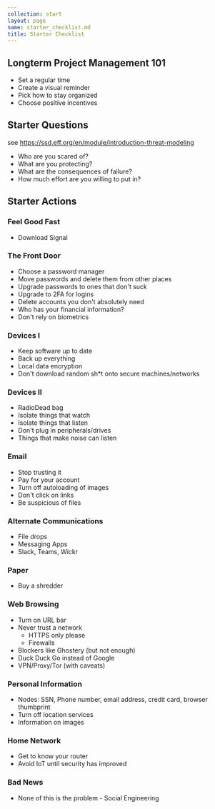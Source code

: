 ```yaml
---
collection: start
layout: page
name: starter_checklist.md
title: Starter Checklist
---
```


## Longterm Project Management 101

* Set a regular time
* Create a visual reminder
* Pick how to stay organized
* Choose positive incentives

## Starter Questions

see https://ssd.eff.org/en/module/introduction-threat-modeling

* Who are you scared of?
* What are you protecting?
* What are the consequences of failure?
* How much effort are you willing to put in?

## Starter Actions

### Feel Good Fast
* Download Signal

### The Front Door
* Choose a password manager
* Move passwords and delete them from other places
* Upgrade passwords to ones that don't suck
* Upgrade to 2FA for logins
* Delete accounts you don't absolutely need
* Who has your financial information?
* Don't rely on biometrics

### Devices I
* Keep software up to date
* Back up everything
* Local data encryption
* Don't download random sh*t onto secure machines/networks

### Devices II
* RadioDead bag
* Isolate things that watch
* Isolate things that listen
* Don't plug in peripherals/drives
* Things that make noise can listen

### Email
* Stop trusting it
* Pay for your account
* Turn off autoloading of images
* Don't click on links
* Be suspicious of files

### Alternate Communications
* File drops
* Messaging Apps
* Slack, Teams, Wickr

### Paper
* Buy a shredder

### Web Browsing
* Turn on URL bar
* Never trust a network
  * HTTPS only please
  * Firewalls
* Blockers like Ghostery (but not enough)
* Duck Duck Go instead of Google
* VPN/Proxy/Tor (with caveats)

### Personal Information
* Nodes: SSN, Phone number, email address, credit card, browser thumbprint
* Turn off location services
* Information on images


### Home Network
* Get to know your router
* Avoid IoT until security has improved

### Bad News
* None of this is the problem - Social Engineering
